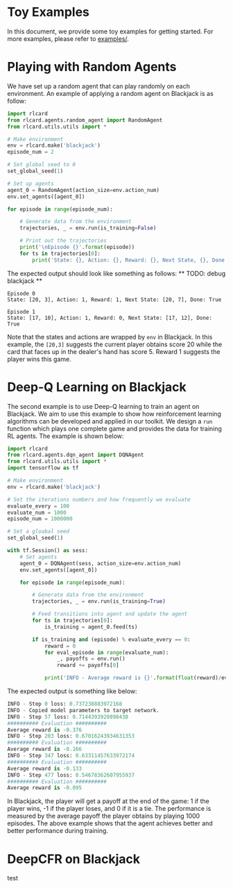 # Toy Examples
In this document, we provide some toy examples for getting started. For more examples, please refer to [examples/](examples).

# Playing with Random Agents
We have set up a random agent that can play randomly on each environment. An example of applying a random agent on Blackjack is as follow:
```python
import rlcard
from rlcard.agents.random_agent import RandomAgent
from rlcard.utils.utils import *

# Make environment
env = rlcard.make('blackjack')
episode_num = 2

# Set global seed to 0
set_global_seed(1)

# Set up agents
agent_0 = RandomAgent(action_size=env.action_num)
env.set_agents([agent_0])

for episode in range(episode_num):

    # Generate data from the environment
    trajectories, _ = env.run(is_training=False)

    # Print out the trajectories
    print('\nEpisode {}'.format(episode))
    for ts in trajectories[0]:
        print('State: {}, Action: {}, Reward: {}, Next State, {}, Done: {}'.format(ts[0], ts[1], ts[2], ts[3], ts[4])) 
```
The expected output should look like something as follows:
** TODO: debug blackjack **
```
Episode 0
State: [20, 3], Action: 1, Reward: 1, Next State: [20, 7], Done: True

Episode 1
State: [17, 10], Action: 1, Reward: 0, Next State: [17, 12], Done: True
```
Note that the states and actions are wrapped by `env` in Blackjack. In this example, the `[20,3]` suggests the current player obtains score 20 while the card that faces up in the dealer's hand has score 5. Reward 1 suggests the player wins this game.

# Deep-Q Learning on Blackjack
The second example is to use Deep-Q learning to train an agent on Blackjack. We aim to use this example to show how reinforcement learning algorithms can be developed and applied in our toolkit. We design a `run` function which plays one complete game and provides the data for training RL agents. The example is shown below:
```python
import rlcard
from rlcard.agents.dqn_agent import DQNAgent
from rlcard.utils.utils import *
import tensorflow as tf

# Make environment
env = rlcard.make('blackjack')

# Set the iterations numbers and how frequently we evaluate
evaluate_every = 100
evaluate_num = 1000
episode_num = 1000000

# Set a gloabal seed
set_global_seed(1)

with tf.Session() as sess:
    # Set agents
    agent_0 = DQNAgent(sess, action_size=env.action_num)
    env.set_agents([agent_0])

    for episode in range(episode_num):

        # Generate data from the environment
        trajectories, _ = env.run(is_training=True)

        # Feed transitions into agent and update the agent
        for ts in trajectories[0]:
            is_training = agent_0.feed(ts)

        if is_training and (episode) % evaluate_every == 0:
            reward = 0
            for eval_episode in range(evaluate_num):
                _, payoffs = env.run()
                reward += payoffs[0]

            print('INFO - Average reward is {}'.format(float(reward)/evaluate_num))
```
The expected output is something like below:
```python
INFO - Step 0 loss: 0.737238883972168
INFO - Copied model parameters to target network.
INFO - Step 57 loss: 0.7144393920898438
########## Evaluation ##########
Average reward is -0.376
INFO - Step 203 loss: 0.67016243934631353
########## Evaluation ##########
Average reward is -0.166
INFO - Step 347 loss: 0.63311457633972174
########## Evaluation ##########
Average reward is -0.133
INFO - Step 477 loss: 0.54678362607955937
########## Evaluation ##########
Average reward is -0.095
```
In Blackjack, the player will get a payoff at the end of the game: 1 if the player wins, -1 if the player loses, and 0 if it is a tie. The performance is measured by the average payoff the player obtains by playing 1000 episodes. The above example shows that the agent achieves better and better performance during training.

# DeepCFR on Blackjack
test

